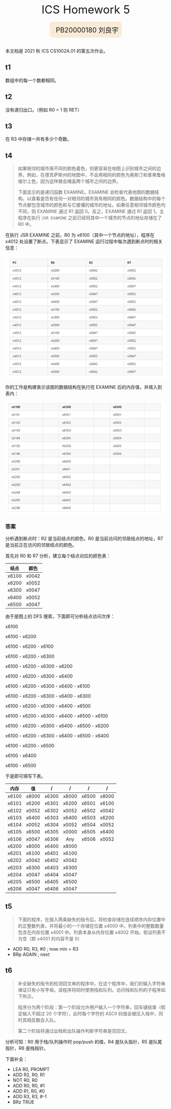 <div style="text-align:center;font-size:2.5em">ICS Homework 5</div>
&nbsp;
&nbsp;
<div style="display:flex;justify-content:center"><div style="text-align:center;font-size:1.5em;background:antiquewhite;border-radius:10px;padding:10px"><img src="https://i.loli.net/2021/07/12/zWQo2VrLBstvDEU.jpg" style="zoom:20%;border-radius:50%"> PB20000180 刘良宇</div></div>
&nbsp;
&nbsp;

本文档是 2021 秋 ICS CS1002A.01 的第五次作业。

## t1

数组中的每一个数都相同。

## t2

没有递归出口。（例如 R0 = 1 则 RET）

## t3

在 R3 中存储一共有多少个奇数。

## t4

> 如果相邻的城市用不同的颜色着色，则更容易在地图上识别城市之间的边界。例如，在德克萨斯州的地图中，不会用相同的颜色为奥斯汀和普弗鲁格维尔上色，因为这样做会掩盖两个城市之间的边界。
>
> 下面显示的是递归函数 EXAMINE。EXAMINE 会检查代表地图的数据结构，以查看是否有任何一对相邻的城市具有相同的颜色。数据结构中的每个节点都包含城市的颜色和与它接壤的城市的地址。如果任意相邻城市颜色均不同，则 EXAMINE 通过 R1 返回 0。反之，EXAMINE 通过 R1 返回 1。主程序在执行 `JSR EXAMINE` 之前已经将其中一个城市的节点的地址存储在了 R0 中。

在执行 JSR EXAMINE 之前，R0 为 x6100（其中一个节点的地址），程序在 x4012 处设置了断点。下表显示了 EXAMINE 运行过程中每次遇到断点时的相关信息：

![image-20211219200543834](hw05.assets/image-20211219200543834.png)

你的工作是构建表示该图的数据结构在执行完 EXAMINE 后的内存值，并填入到表内：

![image-20211219200929374](hw05.assets/image-20211219200929374.png)

### 答案

分析遇到断点时：R2 是当前结点的颜色，R0 是当前访问的邻居结点的地址，R7 是当前正在访问的邻居结点的颜色。

首先对 R0 和 R7 分析，建立每个结点对应的颜色表：

| 结点  | 颜色  |
| :---: | :---: |
| x6100 | x0042 |
| x6200 | x0052 |
| x6300 | x0047 |
| x6400 | x0052 |
| x6500 | x0047 |

由于是图上的 DFS 搜索，下面即可分析结点访问次序：

x6100

x6100 - x6200

x6100 - x6200 - x6100

x6100 - x6200 - x6300

x6100 - x6200 - x6300 - x6200

x6100 - x6200 - x6300 - x6400

x6100 - x6200 - x6300 - x6400 - x6100

x6100 - x6200 - x6300 - x6400 - x6300

x6100 - x6200 - x6300 - x6400 - x6500

x6100 - x6200 - x6300 - x6400 - x6500 - x6100

x6100 - x6200 - x6300 - x6400 - x6500 - x6200

x6100 - x6200 - x6300 - x6400 - x6500 - x6400

x6100 - x6200 - x6500

x6100 - x6400

x6100 - x6500

于是即可填写下表。

| 内存  |  值   |   /   |   /   |   /   |   /   |
| :---: | :---: | :---: | :---: | :---: | :---: |
| x6100 | x8000 | x6300 | x8000 | x6500 | x8000 |
| x6101 | x6200 | x6301 | x6200 | x6501 | x6100 |
| x6102 | x0052 | x6302 | x0052 | x6502 | x0042 |
| x6103 | x6400 | x6303 | x6400 | x6503 | x6200 |
| x6104 | x0052 | x6304 | x0052 | x6504 | x0052 |
| x6105 | x6500 | x6305 | x0000 | x6505 | x6400 |
| x6106 | x0047 | x6306 |  Any  | x6506 | x0052 |
| x6200 | x8000 | x6400 | x8000 |       |       |
| x6201 | x6100 | x6401 | x6100 |       |       |
| x6202 | x0042 | x6402 | x0042 |       |       |
| x6203 | x6300 | x6403 | x6300 |       |       |
| x6204 | x0047 | x6404 | x0047 |       |       |
| x6205 | x6500 | x6405 | x6500 |       |       |
| x6206 | x0047 | x6406 | x0047 |       |       |

## t5

> 下面的程序，在插入两条缺失的指令后，将检查存储在连续顺序内存位置中的正整数列表，并将最小的一个存储在位置 x4000 中。列表中的整数数量包含在内存位置 x4001 中。列表本身从内存位置 x4002 开始。假设列表不为空（即 x4001 的内容不是 0） 

- ADD R0, R3, #0	; now min = R3
- BRp AGAIN			; next

## t6

> 补全缺失的指令到检测回文串的程序中。在这个程序中，我们的输入字符串保证只有小写字母。该程序将同时使用栈和队列。访问栈和队列的子程序如下所示。 
>
> 程序分为两个阶段：第一个阶段允许用户输入一个字符串，回车键结束（假定输入不超过 20 个字符），此时每个字符的 ASCII 码值会被压入栈中，同时其相反数会入队。
>
> 第二个阶段将通过出栈和出队操作判断字符串是否回文。

分析可知：R0 用于栈/队列操作时 pop/push 的值，R4 是队头指针，R5 是队尾指针，R6 是栈指针。

下面补全：

- LEA R0, PROMPT
- ADD R2, R0, R1
- NOT R0, R0
- ADD R0, R0, #1
- ADD R1, R0, #0
- ADD R3, R3, #-1
- BRz TRUE
